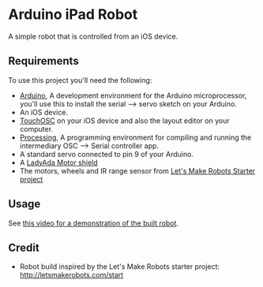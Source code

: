 Arduino iPad Robot
===================

A simple robot that is controlled from an iOS device.

Requirements
-------
To use this project you'll need the following:

* [Arduino](http://arduino.cc), A development environment for the Arduino microprocessor, you'll use this to install the serial --> servo sketch on your Arduino.
* An iOS device.
* [TouchOSC](http://hexler.net/software/touchosc) on your iOS device and also the layout editor on your computer.
* [Processing](http://processing.org/), A programming environment for compiling and running the intermediary OSC --> Serial controller app.
* A standard servo connected to pin 9 of your Arduino.
* A [LadyAda Motor shield](http://www.ladyada.net/make/mshield/)
* The motors, wheels and IR range sensor from [Let's Make Robots Starter project](http://letsmakerobots.com/start)

Usage
--------
See [this video for a demonstration of the built robot](https://www.youtube.com/watch?v=BKMHeAAhr94).

Credit
---------
* Robot build inspired by the Let's Make Robots starter project: http://letsmakerobots.com/start